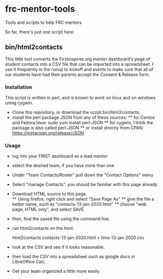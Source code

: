 # frc-mentor-tools
Tools and scripts to help FRC mentors

So far, there's just one script here:

## bin/html2contacts

This little tool converts the Firstinspires.org mentor dashboard's
page of student contacts into a CSV file that can be imported into a
spreadsheet.  I use it frequently in the runup to kickoff and events
to make sure that all of our students have had their parents accept
the Consent & Release form.

### Installation

This script is written in perl, and is known to work on linux and on windows
uning cygwin.

* Clone this repository, or download the script bin/html2contacts.
* install the perl package JSON from any of these sources:
**  for Centos and Fedora linux: sudo yum install perl-JSON
**  for cygwin, I think the package is also called perl-JSON
**  or install directly from CPAN:  https://metacpan.org/release/JSON

### Usage

* log into your FIRST dashboard as a lead mentor
* select the desired team, if you have more than one
* Under "Team Contacts/Roster" pull down the "Contact Options" menu
* Select "manage Contacts".  you should be familiar with this page already.
* Download HTML source to this page.  
** Using firefox, right click and select "Save Page As"
** give the file a better name, such as "contacts-13-jan-2020.html"
** choose "web page, HTML only", and select SAVE.

* then, find the saved file using the command line.
* run html2contacts on the html:

	html2contacts contacts-13-jan-2020.html > tims-13-jan-2020.csv

* look at the CSV and see if it looks reasonable.
* then load the CSV into a spreadsheet such as google docs or LibreOffice Calc.
* Get your team organized a little more easily.


